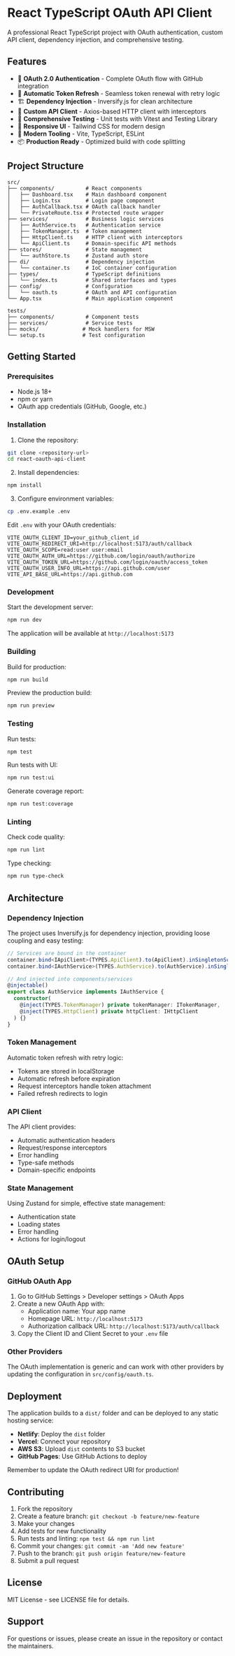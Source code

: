 # React TypeScript OAuth API Client

A professional React TypeScript project with OAuth authentication, custom API client, dependency injection, and comprehensive testing.

## Features

- 🔐 **OAuth 2.0 Authentication** - Complete OAuth flow with GitHub integration
- 🔄 **Automatic Token Refresh** - Seamless token renewal with retry logic
- 🏗️ **Dependency Injection** - Inversify.js for clean architecture
- 📡 **Custom API Client** - Axios-based HTTP client with interceptors
- 🧪 **Comprehensive Testing** - Unit tests with Vitest and Testing Library
- 📱 **Responsive UI** - Tailwind CSS for modern design
- 🔧 **Modern Tooling** - Vite, TypeScript, ESLint
- 📦 **Production Ready** - Optimized build with code splitting

## Project Structure

```
src/
├── components/          # React components
│   ├── Dashboard.tsx    # Main dashboard component
│   ├── Login.tsx        # Login page component
│   ├── AuthCallback.tsx # OAuth callback handler
│   └── PrivateRoute.tsx # Protected route wrapper
├── services/            # Business logic services
│   ├── AuthService.ts   # Authentication service
│   ├── TokenManager.ts  # Token management
│   ├── HttpClient.ts    # HTTP client with interceptors
│   └── ApiClient.ts     # Domain-specific API methods
├── stores/              # State management
│   └── authStore.ts     # Zustand auth store
├── di/                  # Dependency injection
│   └── container.ts     # IoC container configuration
├── types/               # TypeScript definitions
│   └── index.ts         # Shared interfaces and types
├── config/              # Configuration
│   └── oauth.ts         # OAuth and API configuration
└── App.tsx              # Main application component

tests/
├── components/          # Component tests
├── services/            # Service tests
├── mocks/              # Mock handlers for MSW
└── setup.ts            # Test configuration
```

## Getting Started

### Prerequisites

- Node.js 18+ 
- npm or yarn
- OAuth app credentials (GitHub, Google, etc.)

### Installation

1. Clone the repository:
```bash
git clone <repository-url>
cd react-oauth-api-client
```

2. Install dependencies:
```bash
npm install
```

3. Configure environment variables:
```bash
cp .env.example .env
```

Edit `.env` with your OAuth credentials:
```env
VITE_OAUTH_CLIENT_ID=your_github_client_id
VITE_OAUTH_REDIRECT_URI=http://localhost:5173/auth/callback
VITE_OAUTH_SCOPE=read:user user:email
VITE_OAUTH_AUTH_URL=https://github.com/login/oauth/authorize
VITE_OAUTH_TOKEN_URL=https://github.com/login/oauth/access_token
VITE_OAUTH_USER_INFO_URL=https://api.github.com/user
VITE_API_BASE_URL=https://api.github.com
```

### Development

Start the development server:
```bash
npm run dev
```

The application will be available at `http://localhost:5173`

### Building

Build for production:
```bash
npm run build
```

Preview the production build:
```bash
npm run preview
```

### Testing

Run tests:
```bash
npm test
```

Run tests with UI:
```bash
npm run test:ui
```

Generate coverage report:
```bash
npm run test:coverage
```

### Linting

Check code quality:
```bash
npm run lint
```

Type checking:
```bash
npm run type-check
```

## Architecture

### Dependency Injection

The project uses Inversify.js for dependency injection, providing loose coupling and easy testing:

```typescript
// Services are bound in the container
container.bind<IApiClient>(TYPES.ApiClient).to(ApiClient).inSingletonScope();
container.bind<IAuthService>(TYPES.AuthService).to(AuthService).inSingletonScope();

// And injected into components/services
@injectable()
export class AuthService implements IAuthService {
  constructor(
    @inject(TYPES.TokenManager) private tokenManager: ITokenManager,
    @inject(TYPES.HttpClient) private httpClient: IHttpClient
  ) {}
}
```

### Token Management

Automatic token refresh with retry logic:
- Tokens are stored in localStorage
- Automatic refresh before expiration
- Request interceptors handle token attachment
- Failed refresh redirects to login

### API Client

The API client provides:
- Automatic authentication headers
- Request/response interceptors
- Error handling
- Type-safe methods
- Domain-specific endpoints

### State Management

Using Zustand for simple, effective state management:
- Authentication state
- Loading states
- Error handling
- Actions for login/logout

## OAuth Setup

### GitHub OAuth App

1. Go to GitHub Settings > Developer settings > OAuth Apps
2. Create a new OAuth App with:
   - Application name: Your app name
   - Homepage URL: `http://localhost:5173`
   - Authorization callback URL: `http://localhost:5173/auth/callback`
3. Copy the Client ID and Client Secret to your `.env` file

### Other Providers

The OAuth implementation is generic and can work with other providers by updating the configuration in `src/config/oauth.ts`.

## Deployment

The application builds to a `dist/` folder and can be deployed to any static hosting service:

- **Netlify**: Deploy the `dist` folder
- **Vercel**: Connect your repository
- **AWS S3**: Upload `dist` contents to S3 bucket
- **GitHub Pages**: Use GitHub Actions to deploy

Remember to update the OAuth redirect URI for production!

## Contributing

1. Fork the repository
2. Create a feature branch: `git checkout -b feature/new-feature`
3. Make your changes
4. Add tests for new functionality
5. Run tests and linting: `npm test && npm run lint`
6. Commit your changes: `git commit -am 'Add new feature'`
7. Push to the branch: `git push origin feature/new-feature`
8. Submit a pull request

## License

MIT License - see LICENSE file for details.

## Support

For questions or issues, please create an issue in the repository or contact the maintainers.

